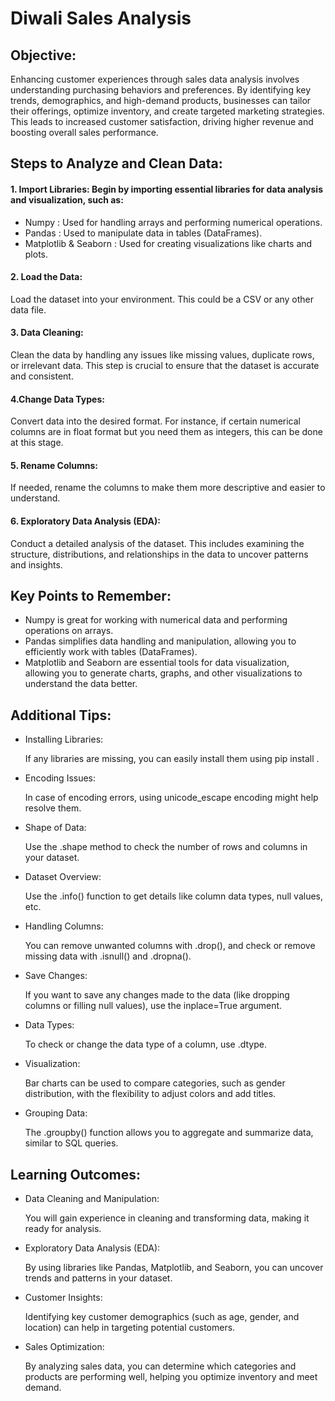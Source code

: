 # Diwali Sales Analysis


## Objective: 

  Enhancing customer experiences through sales data analysis involves understanding purchasing behaviors and preferences. By identifying key trends, demographics, and high-demand products, businesses can tailor their offerings, optimize inventory, and create targeted marketing strategies. This leads to increased customer satisfaction, driving higher revenue and boosting overall sales performance.


## Steps to Analyze and Clean Data:

  #### 1. Import Libraries: Begin by importing essential libraries for data analysis and visualization, such as:

   - Numpy : Used for handling arrays and performing numerical operations.
   - Pandas : Used to manipulate data in tables (DataFrames).
   - Matplotlib & Seaborn : Used for creating visualizations like charts and plots.

  #### 2. Load the Data:
    
   Load the dataset into your environment. This could be a CSV or any other data file.


#### 3. Data Cleaning: 

  Clean the data by handling any issues like missing values, duplicate rows, or irrelevant data. This step is crucial to ensure that the dataset is accurate and consistent.


#### 4.Change Data Types: 
  
  Convert data into the desired format. For instance, if certain numerical columns are in float format but you need them as integers, this can be done at this stage.




#### 5. Rename Columns: 

  If needed, rename the columns to make them more descriptive and easier to understand.



#### 6. Exploratory Data Analysis (EDA): 

  Conduct a detailed analysis of the dataset. This includes examining the structure, distributions, and relationships in the data to uncover patterns and insights.



## Key Points to Remember:

   - Numpy  is great for working with numerical data and performing operations on arrays.
   - Pandas  simplifies data handling and manipulation, allowing you to efficiently work with tables (DataFrames).
   - Matplotlib and Seaborn  are essential tools for data visualization, allowing you to generate charts, graphs, and other visualizations to understand the data better.


## Additional Tips:

  - Installing Libraries:
  
       If any libraries are missing, you can easily install them using pip install <library-name>.
    
  - Encoding Issues:

     In case of encoding errors, using unicode_escape encoding might help resolve them.

  - Shape of Data:
  
     Use the .shape method to check the number of rows and columns in your dataset.

  - Dataset Overview:

    Use the .info() function to get details like column data types, null values, etc.

  - Handling Columns:

    You can remove unwanted columns with .drop(), and check or remove missing data with .isnull() and .dropna().

  - Save Changes:

    If you want to save any changes made to the data (like dropping columns or filling null values), use the inplace=True argument.

  - Data Types:

     To check or change the data type of a column, use .dtype.

  - Visualization:

     Bar charts can be used to compare categories, such as gender distribution, with the flexibility to adjust colors and add titles.

  - Grouping Data:

      The .groupby() function allows you to aggregate and summarize data, similar to SQL queries.


## Learning Outcomes:

   - Data Cleaning and Manipulation:

       You will gain experience in cleaning and transforming data, making it ready for analysis.
     
   - Exploratory Data Analysis (EDA):

       By using libraries like Pandas, Matplotlib, and Seaborn, you can uncover trends and patterns in your dataset.
     
   - Customer Insights:

       Identifying key customer demographics (such as age, gender, and location) can help in targeting potential customers.

   - Sales Optimization:

       By analyzing sales data, you can determine which categories and products are performing well, helping you optimize inventory and meet demand.

